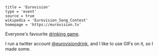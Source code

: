 ```
title = 'Eurovision'
type = 'event'
source = true
wikipedia = 'Eurovision_Song_Contest'
homepage = 'https://eurovision.tv'
```

Everyone's favourite [drinking game](https://eurovisiondrinking.com).

I run a twitter account
[@eurovisiondrink](https://twitter.com/eurovisiondrink), and I like to use
GIFs on it, so I made some.
